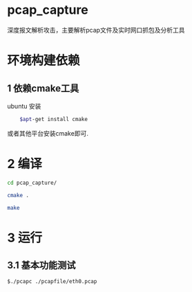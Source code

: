 # pcap_capture

深度报文解析攻击，主要解析pcap文件及实时网口抓包及分析工具


# 环境构建依赖

## 1 依赖cmake工具

ubuntu 安装
```bash
    $apt-get install cmake
```

或者其他平台安装cmake即可.


# 2 编译

```bash
cd pcap_capture/

cmake .

make
```


# 3 运行

## 3.1 基本功能测试
```bash
$./pcapc ./pcapfile/eth0.pcap

```
